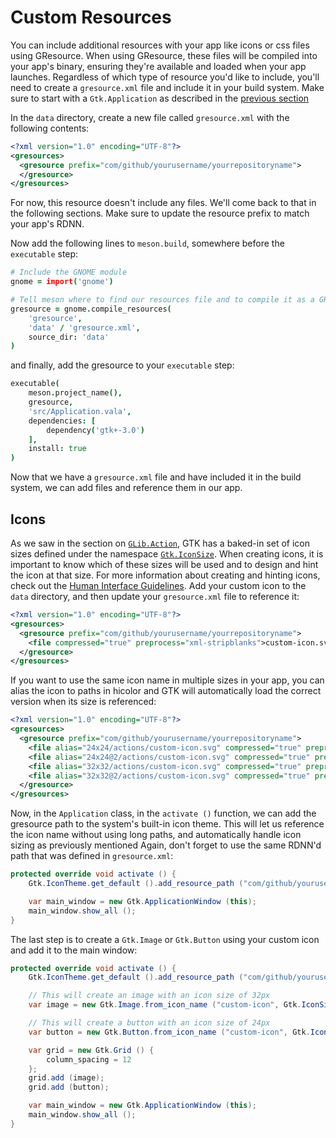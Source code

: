 # Custom Resources

You can include additional resources with your app like icons or css files using GResource. When using GResource, these files will be compiled into your app's binary, ensuring they're available and loaded when your app launches. Regardless of which type of resource you'd like to include, you'll need to create a `gresource.xml` file and include it in your build system. Make sure to start with a `Gtk.Application` as described in the [previous section](../writing-apps/our-first-app/the-build-system.md)

In the `data` directory, create a new file called `gresource.xml` with the following contents:

```xml
<?xml version="1.0" encoding="UTF-8"?>
<gresources>
  <gresource prefix="com/github/yourusername/yourrepositoryname">
  </gresource>
</gresources>
```

For now, this resource doesn't include any files. We'll come back to that in the following sections. Make sure to update the resource prefix to match your app's RDNN.

Now add the following lines to `meson.build`, somewhere before the `executable` step:

```coffeescript
# Include the GNOME module
gnome = import('gnome')

# Tell meson where to find our resources file and to compile it as a GResource
gresource = gnome.compile_resources(
    'gresource',
    'data' / 'gresource.xml',
    source_dir: 'data'
)
```

and finally, add the gresource to your `executable` step:

```coffeescript
executable(
    meson.project_name(),
    gresource,
    'src/Application.vala',
    dependencies: [
        dependency('gtk+-3.0')
    ],
    install: true
)

```

Now that we have a `gresource.xml` file and have included it in the build system, we can add files and reference them in our app.

## Icons

As we saw in the section on [`GLib.Action`](actions.md), GTK has a baked-in set of icon sizes defined under the namespace [`Gtk.IconSize`](https://valadoc.org/gtk+-3.0/Gtk.IconSize.html). When creating icons, it is important to know which of these sizes will be used and to design and hint the icon at that size. For more information about creating and hinting icons, check out the [Human Interface Guidelines](https://docs.elementary.io/hig/reference/iconography#size). Add your custom icon to the `data` directory, and then update your `gresource.xml` file to reference it:

```xml
<?xml version="1.0" encoding="UTF-8"?>
<gresources>
  <gresource prefix="com/github/yourusername/yourrepositoryname">
    <file compressed="true" preprocess="xml-stripblanks">custom-icon.svg</file>
  </gresource>
</gresources>
```

If you want to use the same icon name in multiple sizes in your app, you can alias the icon to paths in hicolor and GTK will automatically load the correct version when its size is referenced:

```xml
<?xml version="1.0" encoding="UTF-8"?>
<gresources>
  <gresource prefix="com/github/yourusername/yourrepositoryname">
    <file alias="24x24/actions/custom-icon.svg" compressed="true" preprocess="xml-stripblanks">custom-icon-24.svg</file>
    <file alias="24x24@2/actions/custom-icon.svg" compressed="true" preprocess="xml-stripblanks">custom-icon-24.svg</file>
    <file alias="32x32/actions/custom-icon.svg" compressed="true" preprocess="xml-stripblanks">custom-icon-32.svg</file>
    <file alias="32x32@2/actions/custom-icon.svg" compressed="true" preprocess="xml-stripblanks">custom-icon-32.svg</file>
  </gresource>
</gresources>
```

Now, in the `Application` class, in the `activate ()` function, we can add the gresource path to the system's built-in icon theme. This will let us reference the icon name without using long paths, and automatically handle icon sizing as previously mentioned Again, don't forget to use the same RDNN'd path that was defined in `gresource.xml`:

```csharp
protected override void activate () {
    Gtk.IconTheme.get_default ().add_resource_path ("com/github/yourusername/yourrepositoryname");

    var main_window = new Gtk.ApplicationWindow (this);
    main_window.show_all ();
}
```

The last step is to create a `Gtk.Image` or `Gtk.Button` using your custom icon and add it to the main window:

```csharp
protected override void activate () {
    Gtk.IconTheme.get_default ().add_resource_path ("com/github/yourusername/yourrepositoryname");

    // This will create an image with an icon size of 32px
    var image = new Gtk.Image.from_icon_name ("custom-icon", Gtk.IconSize.DND);

    // This will create a button with an icon size of 24px
    var button = new Gtk.Button.from_icon_name ("custom-icon", Gtk.IconSize.LARGE_TOOLBAR);

    var grid = new Gtk.Grid () {
        column_spacing = 12
    };
    grid.add (image);
    grid.add (button);

    var main_window = new Gtk.ApplicationWindow (this);
    main_window.show_all ();
}
```
